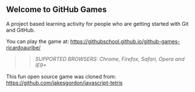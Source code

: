 ## Welcome to GitHub Games

A project based learning activity for people who are getting started with Git and GitHub.

You can play the game at: https://githubschool.github.io/github-games-ricardoauribe/

>> _*SUPPORTED BROWSERS*: Chrome, Firefox, Safari, Opera and IE9+_

This fun open source game was cloned from: https://github.com/jakesgordon/javascript-tetris

